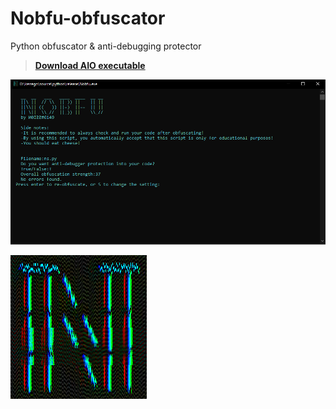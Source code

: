 # Nobfu-obfuscator
Python obfuscator &amp; anti-debugging protector
> **[Download AIO executable](https://github.com/Noisec/Nobfu-obfuscator/releases/download/1.1.1.1/Nobfu.exe)**

![alt text](https://github.com/Noisec/pic-s/blob/main/images/nobfu_console.png?raw=true)

![alt text](https://github.com/Noisec/pic-s/blob/main/images/nobfu_icon.png?raw=true)

